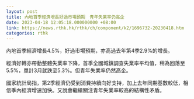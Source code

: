 ```yaml
---
layout: post
title: 內地首季經濟增長好過市場預期　青年失業率仍高企
date: 2023-04-18 12:05:18.000000000 +08:00
link: https://news.rthk.hk/rthk/ch/component/k2/1696732-20230418.htm
categories: rthk
---
```


內地首季經濟增長4.5%，好過市場預期，亦高過去年第4季2.9%的增長。

經濟好轉亦帶動整體失業率下降，首季全國城鎮調查失業率平均值，稍為回落至5.5%，單計3月就跌至5.3%。但青年失業率仍然高企。

國家統計局指，第2季經濟仍受到消費持續向好支持，加上去年同期基數較低，相信季內經濟增速加快。又說會繼續關注青年失業率較高的結構性矛盾。
